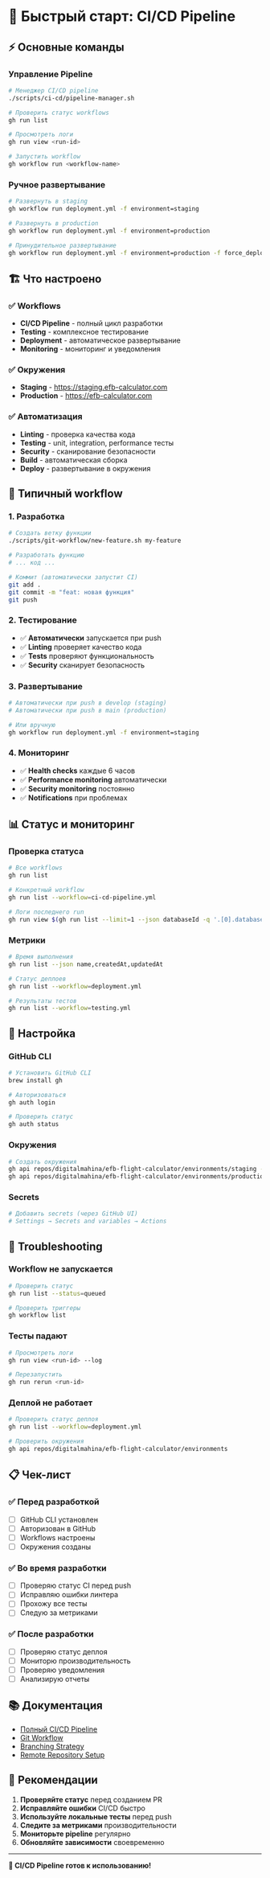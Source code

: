 # 🚀 Быстрый старт: CI/CD Pipeline

## ⚡ Основные команды

### Управление Pipeline
```bash
# Менеджер CI/CD pipeline
./scripts/ci-cd/pipeline-manager.sh

# Проверить статус workflows
gh run list

# Просмотреть логи
gh run view <run-id>

# Запустить workflow
gh workflow run <workflow-name>
```

### Ручное развертывание
```bash
# Развернуть в staging
gh workflow run deployment.yml -f environment=staging

# Развернуть в production
gh workflow run deployment.yml -f environment=production

# Принудительное развертывание
gh workflow run deployment.yml -f environment=production -f force_deploy=true
```

## 🏗️ Что настроено

### ✅ Workflows
- **CI/CD Pipeline** - полный цикл разработки
- **Testing** - комплексное тестирование
- **Deployment** - автоматическое развертывание
- **Monitoring** - мониторинг и уведомления

### ✅ Окружения
- **Staging** - https://staging.efb-calculator.com
- **Production** - https://efb-calculator.com

### ✅ Автоматизация
- **Linting** - проверка качества кода
- **Testing** - unit, integration, performance тесты
- **Security** - сканирование безопасности
- **Build** - автоматическая сборка
- **Deploy** - развертывание в окружения

## 🔄 Типичный workflow

### 1. Разработка
```bash
# Создать ветку функции
./scripts/git-workflow/new-feature.sh my-feature

# Разработать функцию
# ... код ...

# Коммит (автоматически запустит CI)
git add .
git commit -m "feat: новая функция"
git push
```

### 2. Тестирование
- ✅ **Автоматически** запускается при push
- ✅ **Linting** проверяет качество кода
- ✅ **Tests** проверяют функциональность
- ✅ **Security** сканирует безопасность

### 3. Развертывание
```bash
# Автоматически при push в develop (staging)
# Автоматически при push в main (production)

# Или вручную
gh workflow run deployment.yml -f environment=staging
```

### 4. Мониторинг
- ✅ **Health checks** каждые 6 часов
- ✅ **Performance monitoring** автоматически
- ✅ **Security monitoring** постоянно
- ✅ **Notifications** при проблемах

## 📊 Статус и мониторинг

### Проверка статуса
```bash
# Все workflows
gh run list

# Конкретный workflow
gh run list --workflow=ci-cd-pipeline.yml

# Логи последнего run
gh run view $(gh run list --limit=1 --json databaseId -q '.[0].databaseId')
```

### Метрики
```bash
# Время выполнения
gh run list --json name,createdAt,updatedAt

# Статус деплоев
gh run list --workflow=deployment.yml

# Результаты тестов
gh run list --workflow=testing.yml
```

## 🔧 Настройка

### GitHub CLI
```bash
# Установить GitHub CLI
brew install gh

# Авторизоваться
gh auth login

# Проверить статус
gh auth status
```

### Окружения
```bash
# Создать окружения
gh api repos/digitalmahina/efb-flight-calculator/environments/staging --method PUT
gh api repos/digitalmahina/efb-flight-calculator/environments/production --method PUT
```

### Secrets
```bash
# Добавить secrets (через GitHub UI)
# Settings → Secrets and variables → Actions
```

## 🚨 Troubleshooting

### Workflow не запускается
```bash
# Проверить статус
gh run list --status=queued

# Проверить триггеры
gh workflow list
```

### Тесты падают
```bash
# Просмотреть логи
gh run view <run-id> --log

# Перезапустить
gh run rerun <run-id>
```

### Деплой не работает
```bash
# Проверить статус деплоя
gh run list --workflow=deployment.yml

# Проверить окружения
gh api repos/digitalmahina/efb-flight-calculator/environments
```

## 📋 Чек-лист

### ✅ Перед разработкой
- [ ] GitHub CLI установлен
- [ ] Авторизован в GitHub
- [ ] Workflows настроены
- [ ] Окружения созданы

### ✅ Во время разработки
- [ ] Проверяю статус CI перед push
- [ ] Исправляю ошибки линтера
- [ ] Прохожу все тесты
- [ ] Следую за метриками

### ✅ После разработки
- [ ] Проверяю статус деплоя
- [ ] Мониторю производительность
- [ ] Проверяю уведомления
- [ ] Анализирую отчеты

## 📚 Документация

- [Полный CI/CD Pipeline](CI_CD_PIPELINE.md)
- [Git Workflow](GIT_WORKFLOW.md)
- [Branching Strategy](BRANCHING_STRATEGY.md)
- [Remote Repository Setup](REMOTE_REPOSITORY_SETUP.md)

## 🎯 Рекомендации

1. **Проверяйте статус** перед созданием PR
2. **Исправляйте ошибки** CI/CD быстро
3. **Используйте локальные тесты** перед push
4. **Следите за метриками** производительности
5. **Мониторьте pipeline** регулярно
6. **Обновляйте зависимости** своевременно

---
**🚀 CI/CD Pipeline готов к использованию!**
